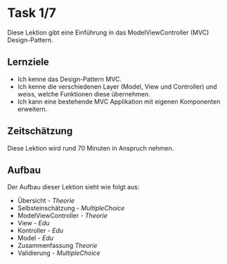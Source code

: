 # Task 1/7
Diese Lektion gibt eine Einführung in das ModelViewController (MVC) Design-Pattern.

## Lernziele
- Ich kenne das Design-Pattern MVC.
- Ich kenne die verschiedenen Layer (Model, View und Controller) und weiss, welche Funktionen diese übernehmen.
- Ich kann eine bestehende MVC Applikation mit eigenen Komponenten erweitern.

## Zeitschätzung
Diese Lektion wird rund 70 Minuten in Anspruch nehmen.

## Aufbau
Der Aufbau dieser Lektion sieht wie folgt aus:

- Übersicht - *Theorie*
- Selbsteinschätzung - *MultipleChoice*
- ModelViewController - *Theorie*
- View - *Edu*
- Kontroller - *Edu*
- Model - *Edu*
- Zusammenfassung *Theorie*
- Validierung - *MultipleChoice*
